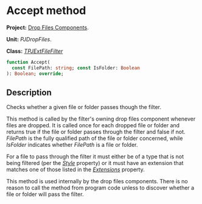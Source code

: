 # Accept method

**Project:** [Drop Files Components](../API.md).

**Unit:** _PJDropFiles_.

**Class:** _[TPJExtFileFilter](./TPJExtFileFilter.md)_

```pascal
function Accept(
  const FilePath: string; const IsFolder: Boolean
): Boolean; override;
```

## Description

Checks whether a given file or folder passes though the filter.

This method is called by the filter's owning drop files component whenever files are dropped. It is called once for each dropped file or folder and returns true if the file or folder passes through the filter and false if not. _FilePath_ is the fully qualified path of the file or folder concerned, while _IsFolder_ indicates whether _FilePath_ is a file or folder.

For a file to pass through the filter it must either be of a type that is not being filtered (per the _[Style](./TPJExtFileFilter-Style.md)_ property) or it must have an extension that matches one of those listed in the _[Extensions](./TPJExtFileFilter-Extensions.md)_ property.

This method is used internally by the drop files components. There is no reason to call the method from program code unless to discover whether a file or folder will pass the filter.
